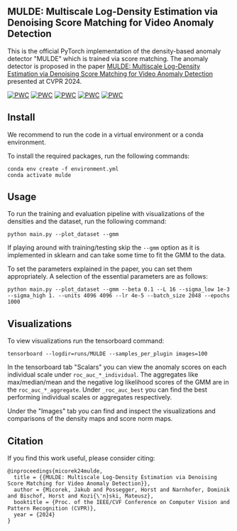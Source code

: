 ## MULDE: Multiscale Log-Density Estimation via Denoising Score Matching for Video Anomaly Detection

This is the official PyTorch implementation of the density-based anomaly detector "MULDE" which is trained via score matching. The anomaly detector is proposed in the paper 
[MULDE: Multiscale Log-Density Estimation via Denoising Score Matching for Video Anomaly Detection](https://arxiv.org/abs/2403.14497) presented at CVPR 2024.

[![PWC](https://img.shields.io/endpoint.svg?url=https://paperswithcode.com/badge/mulde-multiscale-log-density-estimation-via/anomaly-detection-on-ucsd-ped2)](https://paperswithcode.com/sota/anomaly-detection-on-ucsd-ped2?p=mulde-multiscale-log-density-estimation-via)
[![PWC](https://img.shields.io/endpoint.svg?url=https://paperswithcode.com/badge/mulde-multiscale-log-density-estimation-via/anomaly-detection-on-chuk-avenue)](https://paperswithcode.com/sota/anomaly-detection-on-chuk-avenue?p=mulde-multiscale-log-density-estimation-via)
[![PWC](https://img.shields.io/endpoint.svg?url=https://paperswithcode.com/badge/mulde-multiscale-log-density-estimation-via/anomaly-detection-on-shanghaitech)](https://paperswithcode.com/sota/anomaly-detection-on-shanghaitech?p=mulde-multiscale-log-density-estimation-via)
[![PWC](https://img.shields.io/endpoint.svg?url=https://paperswithcode.com/badge/mulde-multiscale-log-density-estimation-via/anomaly-detection-on-ubnormal)](https://paperswithcode.com/sota/anomaly-detection-on-ubnormal?p=mulde-multiscale-log-density-estimation-via)
[![PWC](https://img.shields.io/endpoint.svg?url=https://paperswithcode.com/badge/mulde-multiscale-log-density-estimation-via/anomaly-detection-in-surveillance-videos-on)](https://paperswithcode.com/sota/anomaly-detection-in-surveillance-videos-on?p=mulde-multiscale-log-density-estimation-via)

## Install

We recommend to run the code in a virtual environment or a conda environment.

To install the required packages, run the following commands:
```
conda env create -f environment.yml
conda activate mulde
```


## Usage
To run the training and evaluation pipeline with visualizations of the densities and the dataset, run the following command:
```
python main.py --plot_dataset --gmm
```

If playing around with training/testing skip the ``--gmm`` option as it is implemented in sklearn and can take some time to fit the GMM to the data. 

To set the parameters explained in the paper, you can set them appropriately. A selection of the essential parameters are as follows:
```
python main.py --plot_dataset --gmm --beta 0.1 --L 16 --sigma_low 1e-3 --sigma_high 1. --units 4096 4096 --lr 4e-5 --batch_size 2048 --epochs 1000
```


## Visualizations
To view visualizations run the tensorboard command:
```
tensorboard --logdir=runs/MULDE --samples_per_plugin images=100
```
In the tensorboard tab "Scalars" you can view the anomaly scores on each individual scale under ``roc_auc_*_individual``. The aggregates like max/median/mean and the negative log likelihood scores of the GMM are in the ``roc_auc_*_aggregate``. Under ``_roc_auc_best`` you can find the best performing individual scales or aggregates respectively.

Under the "Images" tab you can find and inspect the visualizations and comparisons of the density maps and score norm maps.

## Citation
If you find this work useful, please consider citing:
```
@inproceedings{micorek24mulde,
  title = {{MULDE: Multiscale Log-Density Estimation via Denoising Score Matching for Video Anomaly Detection}},
  author = {Micorek, Jakub and Possegger, Horst and Narnhofer, Dominik and Bischof, Horst and Kozi{\'n}ski, Mateusz},
  booktitle = {Proc. of the IEEE/CVF Conference on Computer Vision and Pattern Recognition (CVPR)},
  year = {2024}
}
```
